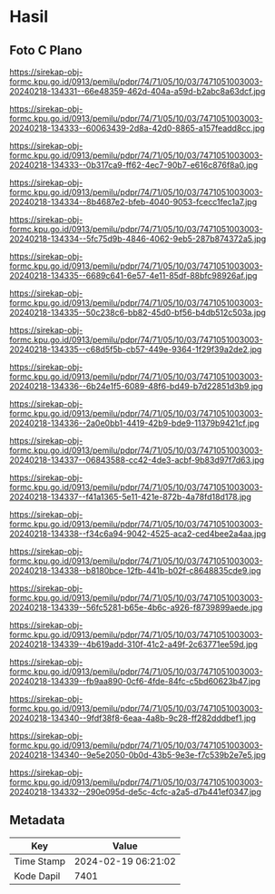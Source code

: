 # Hasil

## Foto C Plano

https://sirekap-obj-formc.kpu.go.id/0913/pemilu/pdpr/74/71/05/10/03/7471051003003-20240218-134331--66e48359-462d-404a-a59d-b2abc8a63dcf.jpg

https://sirekap-obj-formc.kpu.go.id/0913/pemilu/pdpr/74/71/05/10/03/7471051003003-20240218-134333--60063439-2d8a-42d0-8865-a157feadd8cc.jpg

https://sirekap-obj-formc.kpu.go.id/0913/pemilu/pdpr/74/71/05/10/03/7471051003003-20240218-134333--0b317ca9-ff62-4ec7-90b7-e616c876f8a0.jpg

https://sirekap-obj-formc.kpu.go.id/0913/pemilu/pdpr/74/71/05/10/03/7471051003003-20240218-134334--8b4687e2-bfeb-4040-9053-fcecc1fec1a7.jpg

https://sirekap-obj-formc.kpu.go.id/0913/pemilu/pdpr/74/71/05/10/03/7471051003003-20240218-134334--5fc75d9b-4846-4062-9eb5-287b874372a5.jpg

https://sirekap-obj-formc.kpu.go.id/0913/pemilu/pdpr/74/71/05/10/03/7471051003003-20240218-134335--6689c641-6e57-4e11-85df-88bfc98926af.jpg

https://sirekap-obj-formc.kpu.go.id/0913/pemilu/pdpr/74/71/05/10/03/7471051003003-20240218-134335--50c238c6-bb82-45d0-bf56-b4db512c503a.jpg

https://sirekap-obj-formc.kpu.go.id/0913/pemilu/pdpr/74/71/05/10/03/7471051003003-20240218-134335--c68d5f5b-cb57-449e-9364-1f29f39a2de2.jpg

https://sirekap-obj-formc.kpu.go.id/0913/pemilu/pdpr/74/71/05/10/03/7471051003003-20240218-134336--6b24e1f5-6089-48f6-bd49-b7d22851d3b9.jpg

https://sirekap-obj-formc.kpu.go.id/0913/pemilu/pdpr/74/71/05/10/03/7471051003003-20240218-134336--2a0e0bb1-4419-42b9-bde9-11379b9421cf.jpg

https://sirekap-obj-formc.kpu.go.id/0913/pemilu/pdpr/74/71/05/10/03/7471051003003-20240218-134337--06843588-cc42-4de3-acbf-9b83d97f7d63.jpg

https://sirekap-obj-formc.kpu.go.id/0913/pemilu/pdpr/74/71/05/10/03/7471051003003-20240218-134337--f41a1365-5e11-421e-872b-4a78fd18d178.jpg

https://sirekap-obj-formc.kpu.go.id/0913/pemilu/pdpr/74/71/05/10/03/7471051003003-20240218-134338--f34c6a94-9042-4525-aca2-ced4bee2a4aa.jpg

https://sirekap-obj-formc.kpu.go.id/0913/pemilu/pdpr/74/71/05/10/03/7471051003003-20240218-134338--b8180bce-12fb-441b-b02f-c8648835cde9.jpg

https://sirekap-obj-formc.kpu.go.id/0913/pemilu/pdpr/74/71/05/10/03/7471051003003-20240218-134339--56fc5281-b65e-4b6c-a926-f8739899aede.jpg

https://sirekap-obj-formc.kpu.go.id/0913/pemilu/pdpr/74/71/05/10/03/7471051003003-20240218-134339--4b619add-310f-41c2-a49f-2c63771ee59d.jpg

https://sirekap-obj-formc.kpu.go.id/0913/pemilu/pdpr/74/71/05/10/03/7471051003003-20240218-134339--fb9aa890-0cf6-4fde-84fc-c5bd60623b47.jpg

https://sirekap-obj-formc.kpu.go.id/0913/pemilu/pdpr/74/71/05/10/03/7471051003003-20240218-134340--9fdf38f8-6eaa-4a8b-9c28-ff282dddbef1.jpg

https://sirekap-obj-formc.kpu.go.id/0913/pemilu/pdpr/74/71/05/10/03/7471051003003-20240218-134340--9e5e2050-0b0d-43b5-9e3e-f7c539b2e7e5.jpg

https://sirekap-obj-formc.kpu.go.id/0913/pemilu/pdpr/74/71/05/10/03/7471051003003-20240218-134332--290e095d-de5c-4cfc-a2a5-d7b441ef0347.jpg


## Metadata

| Key        | Value               |
| ---------- | ------------------- |
| Time Stamp | 2024-02-19 06:21:02 |
| Kode Dapil | 7401                |




